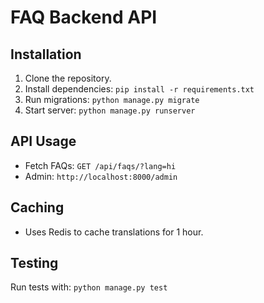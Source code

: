 # FAQ Backend API

## Installation
1. Clone the repository.
2. Install dependencies: `pip install -r requirements.txt`
3. Run migrations: `python manage.py migrate`
4. Start server: `python manage.py runserver`

## API Usage
- Fetch FAQs: `GET /api/faqs/?lang=hi`
- Admin: `http://localhost:8000/admin`

## Caching
- Uses Redis to cache translations for 1 hour.

## Testing
Run tests with: `python manage.py test`
